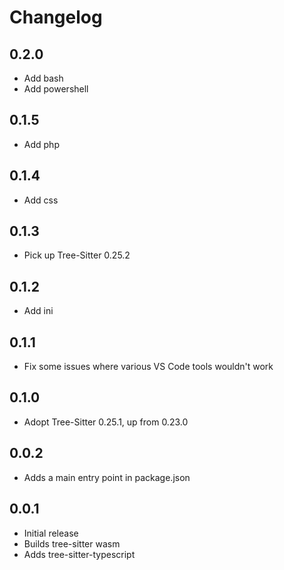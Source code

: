 # Changelog

## 0.2.0

- Add bash
- Add powershell

## 0.1.5

- Add php

## 0.1.4

- Add css

## 0.1.3

- Pick up Tree-Sitter 0.25.2

## 0.1.2

- Add ini

## 0.1.1

- Fix some issues where various VS Code tools wouldn't work

## 0.1.0

- Adopt Tree-Sitter 0.25.1, up from 0.23.0

## 0.0.2

- Adds a main entry point in package.json

## 0.0.1

- Initial release
- Builds tree-sitter wasm
- Adds tree-sitter-typescript